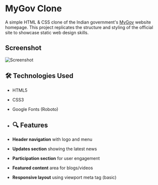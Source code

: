 # MyGov Clone

A simple HTML & CSS clone of the Indian government's [MyGov](https://www.mygov.in/) website homepage. This project replicates the structure and styling of the official site to showcase static web design skills.

## Screenshot

![Screenshot]()

## 🛠️ Technologies Used

- HTML5
- CSS3
- Google Fonts (Roboto)

- ## 🔍 Features

- **Header navigation** with logo and menu
- **Updates section** showing the latest news
- **Participation section** for user engagement
- **Featured content** area for blogs/videos
- **Responsive layout** using viewport meta tag (basic)

